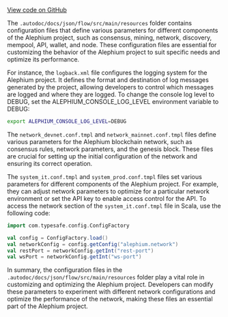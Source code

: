 [View code on GitHub](https://github.com/alephium/alephium/.autodoc/docs/json/flow/src/main/resources)

The `.autodoc/docs/json/flow/src/main/resources` folder contains configuration files that define various parameters for different components of the Alephium project, such as consensus, mining, network, discovery, mempool, API, wallet, and node. These configuration files are essential for customizing the behavior of the Alephium project to suit specific needs and optimize its performance.

For instance, the `logback.xml` file configures the logging system for the Alephium project. It defines the format and destination of log messages generated by the project, allowing developers to control which messages are logged and where they are logged. To change the console log level to DEBUG, set the ALEPHIUM_CONSOLE_LOG_LEVEL environment variable to DEBUG:

```bash
export ALEPHIUM_CONSOLE_LOG_LEVEL=DEBUG
```

The `network_devnet.conf.tmpl` and `network_mainnet.conf.tmpl` files define various parameters for the Alephium blockchain network, such as consensus rules, network parameters, and the genesis block. These files are crucial for setting up the initial configuration of the network and ensuring its correct operation.

The `system_it.conf.tmpl` and `system_prod.conf.tmpl` files set various parameters for different components of the Alephium project. For example, they can adjust network parameters to optimize for a particular network environment or set the API key to enable access control for the API. To access the network section of the `system_it.conf.tmpl` file in Scala, use the following code:

```scala
import com.typesafe.config.ConfigFactory

val config = ConfigFactory.load()
val networkConfig = config.getConfig("alephium.network")
val restPort = networkConfig.getInt("rest-port")
val wsPort = networkConfig.getInt("ws-port")
```

In summary, the configuration files in the `.autodoc/docs/json/flow/src/main/resources` folder play a vital role in customizing and optimizing the Alephium project. Developers can modify these parameters to experiment with different network configurations and optimize the performance of the network, making these files an essential part of the Alephium project.
